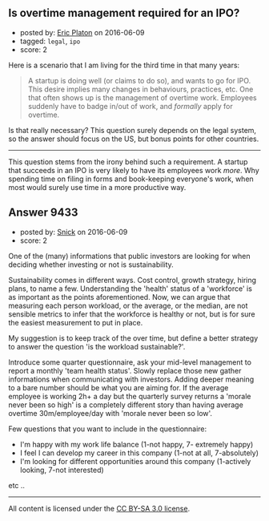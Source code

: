 ## Is overtime management required for an IPO?

- posted by: [Eric Platon](https://stackexchange.com/users/1533/eric-platon) on 2016-06-09
- tagged: `legal`, `ipo`
- score: 2

<p>Here is a scenario that I am living for the third time in that many years:</p>

<blockquote>
  <p>A startup is doing well (or claims to do so), and wants to go for IPO. This desire implies many changes in behaviours, practices, etc. One that often shows up is the management of overtime work. Employees suddenly have to badge in/out of work, and <em>formally</em> apply for overtime.</p>
</blockquote>

<p>Is that really necessary? This question surely depends on the legal system, so the answer should focus on the US, but bonus points for other countries.</p>

<hr>

<p>This question stems from the irony behind such a requirement. A startup that succeeds in an IPO is very likely to have its employees work <em>more</em>. Why spending time on filing in forms and book-keeping everyone's work, when most would surely use time in a more productive way.</p>



## Answer 9433

- posted by: [Snick](https://stackexchange.com/users/933131/snick) on 2016-06-09
- score: 2

<p>One of the (many) informations that public investors are looking for when deciding whether investing or not is sustainability.</p>

<p>Sustainability comes in different ways. Cost control, growth strategy, hiring plans, to name a few.
Understanding the 'health' status of a 'workforce' is as important as the points aforementioned.
Now, we can argue that measuring each person workload, or the average, or the median, are not sensible metrics to infer that the workforce is healthy or not, but is for sure the easiest measurement to put in place.</p>

<p>My suggestion is to keep track of the over time, but define a better strategy to answer the question 'is the workload sustainable?'.</p>

<p>Introduce some quarter questionnaire, ask your mid-level management to report a monthly 'team health status'. Slowly replace those new gather informations when communicating with investors. 
Adding deeper meaning to a bare number should be what you are aiming for. 
If the average employee is working 2h+ a day but the quarterly survey returns a 'morale never been so high' is a completely different story than having average overtime 30m/employee/day with 'morale never been so low'.</p>

<p>Few questions that you want to include in the questionnaire:</p>

<ul>
<li>I'm happy with my work life balance (1-not happy, 7- extremely happy)</li>
<li>I feel I can develop my career in this company (1-not at all, 7-absolutely)</li>
<li>I'm looking for different opportunities around this company (1-actively looking, 7-not interested)</li>
</ul>

<p>etc .. </p>




---

All content is licensed under the [CC BY-SA 3.0 license](https://creativecommons.org/licenses/by-sa/3.0/).
